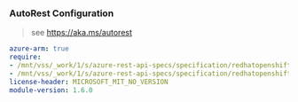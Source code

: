 ### AutoRest Configuration

> see https://aka.ms/autorest

``` yaml
azure-arm: true
require:
- /mnt/vss/_work/1/s/azure-rest-api-specs/specification/redhatopenshift/resource-manager/Microsoft.RedHatOpenShift/openshiftclusters/readme.md
- /mnt/vss/_work/1/s/azure-rest-api-specs/specification/redhatopenshift/resource-manager/Microsoft.RedHatOpenShift/openshiftclusters/readme.go.md
license-header: MICROSOFT_MIT_NO_VERSION
module-version: 1.6.0
```